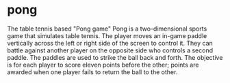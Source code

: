 # pong
The table tennis based "Pong game"
Pong is a two-dimensional sports game that simulates table tennis. 
The player moves an in-game paddle vertically across the left or right side of the screen to control it. They can battle against another player on the opposite side who controls a second paddle. The paddles are used to strike the ball back and forth. The objective is for each player to score eleven points before the other; points are awarded when one player fails to return the ball to the other.
